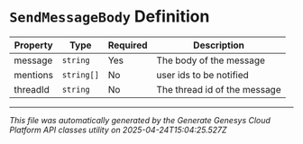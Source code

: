 # `SendMessageBody` Definition

| Property | Type | Required | Description |
|----------|------|----------|-------------|
| message | `string` | Yes | The body of the message |
| mentions | `string[]` | No | user ids to be notified |
| threadId | `string` | No | The thread id of the message |

---

*This file was automatically generated by the Generate Genesys Cloud Platform API classes utility on 2025-04-24T15:04:25.527Z*
